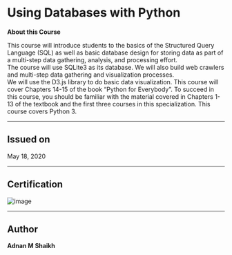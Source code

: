 # Using Databases with Python

**About this Course**

This course will introduce students to the basics of the Structured Query Language (SQL) as well as basic database design for storing data as part of a multi-step data gathering, analysis, and processing effort.  
The course will use SQLite3 as its database. We will also build web crawlers and multi-step data gathering and visualization processes.  
We will use the D3.js library to do basic data visualization. This course will cover Chapters 14-15 of the book “Python for Everybody”.
To succeed in this course, you should be familiar with the material covered in Chapters 1-13 of the textbook and the first three courses in this specialization. 
This course covers Python 3.

---

## Issued on

May 18, 2020

---

## Certification

![image](https://user-images.githubusercontent.com/52044177/124150147-ecfb7800-daae-11eb-836a-f825962ccc6a.png)

---

## Author

**Adnan M Shaikh** 
